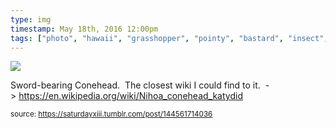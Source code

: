 ```yaml
---
type: img
timestamp: May 18th, 2016 12:00pm
tags: ["photo", "hawaii", "grasshopper", "pointy", "bastard", "insect", "photography"]
---
```

<img src="https://saturdayxiii.github.io/media/144561714036.jpg"/>

Sword-bearing Conehead.  The closest wiki I could find to it. 
-&gt; <a href="https://en.wikipedia.org/wiki/Nihoa_conehead_katydid" target="_blank">https://en.wikipedia.org/wiki/Nihoa_conehead_katydid</a>
 
  
<small>source: https://saturdayxiii.tumblr.com/post/144561714036</small>